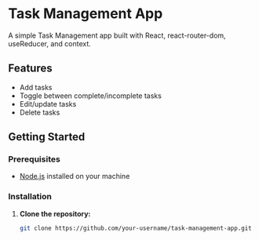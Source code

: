 # Task Management App

A simple Task Management app built with React, react-router-dom, useReducer, and context.

## Features

- Add tasks
- Toggle between complete/incomplete tasks
- Edit/update tasks
- Delete tasks

## Getting Started

### Prerequisites

- [Node.js](https://nodejs.org/) installed on your machine

### Installation

1. **Clone the repository:**

   ```bash
   git clone https://github.com/your-username/task-management-app.git
